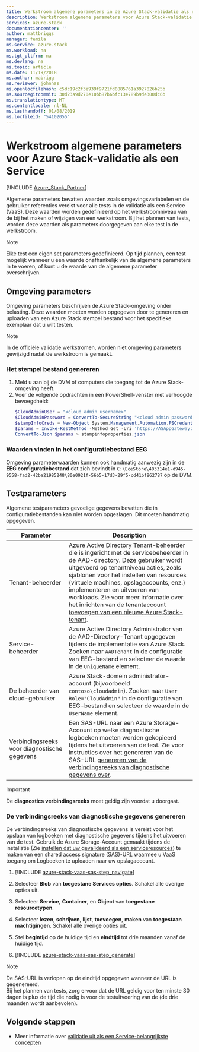 ```yaml
---
title: Werkstroom algemene parameters in de Azure Stack-validatie als een Service | Microsoft Docs
description: Werkstroom algemene parameters voor Azure Stack-validatie als een Service
services: azure-stack
documentationcenter: ''
author: mattbriggs
manager: femila
ms.service: azure-stack
ms.workload: na
ms.tgt_pltfrm: na
ms.devlang: na
ms.topic: article
ms.date: 11/19/2018
ms.author: mabrigg
ms.reviewer: johnhas
ms.openlocfilehash: c5dc19c2f3e939f9721fd0885761a3927826b25b
ms.sourcegitcommit: 30d23a9d270e10bb87b6bfc13e789b9de300dc6b
ms.translationtype: MT
ms.contentlocale: nl-NL
ms.lasthandoff: 01/08/2019
ms.locfileid: "54102055"
---
```

# <a name="workflow-common-parameters-for-azure-stack-validation-as-a-service"></a>Werkstroom algemene parameters voor Azure Stack-validatie als een Service

[!INCLUDE [Azure_Stack_Partner](./includes/azure-stack-partner-appliesto.md)]

Algemene parameters bevatten waarden zoals omgevingsvariabelen en de gebruiker referenties vereist voor alle tests in de validatie als een Service (VaaS). Deze waarden worden gedefinieerd op het werkstroomniveau van de bij het maken of wijzigen van een werkstroom. Bij het plannen van tests, worden deze waarden als parameters doorgegeven aan elke test in de werkstroom.

> [!NOTE]
> Elke test een eigen set parameters gedefinieerd. Op tijd plannen, een test mogelijk wanneer u een waarde onafhankelijk van de algemene parameters in te voeren, of kunt u de waarde van de algemene parameter overschrijven.

## <a name="environment-parameters"></a>Omgeving parameters

Omgeving parameters beschrijven de Azure Stack-omgeving onder belasting. Deze waarden moeten worden opgegeven door te genereren en uploaden van een Azure Stack stempel bestand voor het specifieke exemplaar dat u wilt testen.

> [!NOTE]
> In de officiële validatie werkstromen, worden niet omgeving parameters gewijzigd nadat de werkstroom is gemaakt.

### <a name="generate-the-stamp-information-file"></a>Het stempel bestand genereren

1. Meld u aan bij de DVM of computers die toegang tot de Azure Stack-omgeving heeft.
2. Voer de volgende opdrachten in een PowerShell-venster met verhoogde bevoegdheid:
    ```PowerShell  
    $CloudAdminUser = "<cloud admin username>"
    $CloudAdminPassword = ConvertTo-SecureString "<cloud admin password>" -AsPlainText -Force
    $stampInfoCreds = New-Object System.Management.Automation.PSCredential($CloudAdminUser, $CloudAdminPassword)
    $params = Invoke-RestMethod -Method Get -Uri 'https://ASAppGateway:4443/ServiceTypeId/4dde37cc-6ee0-4d75-9444-7061e156507f/CloudDefinition/GetStampInformation' -Credential $stampInfoCreds
    ConvertTo-Json $params > stampinfoproperties.json
    ```

### <a name="locate-values-in-the-ece-configuration-file"></a>Waarden vinden in het configuratiebestand EEG

Omgeving parameterwaarden kunnen ook handmatig aanwezig zijn in de **EEG configuratiebestand** dat zich bevindt in `C:\EceStore\403314e1-d945-9558-fad2-42ba21985248\80e0921f-56b5-17d3-29f5-cd41bf862787` op de DVM.

## <a name="test-parameters"></a>Testparameters

Algemene testparameters gevoelige gegevens bevatten die in configuratiebestanden kan niet worden opgeslagen. Dit moeten handmatig opgegeven.

Parameter    | Description
-------------|-----------------
Tenant-beheerder                            | Azure Active Directory Tenant-beheerder die is ingericht met de servicebeheerder in de AAD-directory. Deze gebruiker wordt uitgevoerd op tenantniveau acties, zoals sjablonen voor het instellen van resources (virtuele machines, opslagaccounts, enz.) implementeren en uitvoeren van workloads. Zie voor meer informatie over het inrichten van de tenantaccount [toevoegen van een nieuwe Azure Stack-tenant](https://docs.microsoft.com/azure/azure-stack/azure-stack-add-new-user-aad).
Service-beheerder             | Azure Active Directory Administrator van de AAD-Directory-Tenant opgegeven tijdens de implementatie van Azure Stack. Zoeken naar `AADTenant` in de configuratie van EEG-bestand en selecteer de waarde in de `UniqueName` element.
De beheerder van cloud-gebruiker               | Azure Stack-domein administrator-account (bijvoorbeeld `contoso\cloudadmin`). Zoeken naar `User Role="CloudAdmin"` in de configuratie van EEG-bestand en selecteer de waarde in de `UserName` element.
Verbindingsreeks voor diagnostische gegevens          | Een SAS-URL naar een Azure Storage-Account op welke diagnostische logboeken moeten worden gekopieerd tijdens het uitvoeren van de test. Zie voor instructies over het genereren van de SAS-URL [genereren van de verbindingsreeks van diagnostische gegevens over](#generate-the-diagnostics-connection-string). |

> [!IMPORTANT]
> De **diagnostics verbindingsreeks** moet geldig zijn voordat u doorgaat.

### <a name="generate-the-diagnostics-connection-string"></a>De verbindingsreeks van diagnostische gegevens genereren

De verbindingsreeks van diagnostische gegevens is vereist voor het opslaan van logboeken met diagnostische gegevens tijdens het uitvoeren van de test. Gebruik de Azure Storage-Account gemaakt tijdens de installatie (Zie [instellen dat uw gevalideerd als een serviceresources](azure-stack-vaas-set-up-resources.md)) te maken van een shared access signature (SAS)-URL waarmee u VaaS toegang om Logboeken te uploaden naar uw opslagaccount.

1. [!INCLUDE [azure-stack-vaas-sas-step_navigate](includes/azure-stack-vaas-sas-step_navigate.md)]

1. Selecteer **Blob** van **toegestane Services opties**. Schakel alle overige opties uit.

1. Selecteer **Service**, **Container**, en **Object** van **toegestane resourcetypen**.

1. Selecteer **lezen**, **schrijven**, **lijst**, **toevoegen**, **maken** van **toegestaan machtigingen**. Schakel alle overige opties uit.

1. Stel **begintijd** op de huidige tijd en **eindtijd** tot drie maanden vanaf de huidige tijd.

1. [!INCLUDE [azure-stack-vaas-sas-step_generate](includes/azure-stack-vaas-sas-step_generate.md)]

> [!NOTE]  
> De SAS-URL is verlopen op de eindtijd opgegeven wanneer de URL is gegenereerd.  
Bij het plannen van tests, zorg ervoor dat de URL geldig voor ten minste 30 dagen is plus de tijd die nodig is voor de testuitvoering van de (de drie maanden wordt aanbevolen).

## <a name="next-steps"></a>Volgende stappen

- Meer informatie over [validatie uit als een Service-belangrijkste concepten](azure-stack-vaas-key-concepts.md)